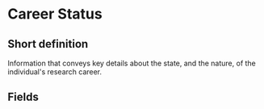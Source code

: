 # Career Status
## Short definition
Information that conveys key details about the state, and the nature, of the individual's research career.
## Fields
